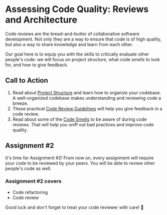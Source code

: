 # Assessing Code Quality: Reviews and Architecture

Code reviews are the bread-and-butter of collaborative software development. Not only they are a way to ensure that code is of high quality, but also a way to share knowledge and learn from each other.

Our goal here is to equip you with the skills to critically evaluate other people's code: we will focus on project structure, what code smells to look for, and how to give feedback.

## Call to Action

1. Read about [Project Structure](./1_project_structure.md) and learn how to organize your codebase. A well-organized codebase makes understanding and reviewing code a breeze.
2. These practical [Code Review Guidelines](./2_code_reviews.md) will help you give feedback in a code review.
3. Read about some of the [Code Smells](./3_code_smells.md) to be aware of during code reviews. That will help you sniff out bad practices and improve code quality.


## Assignment #2

It's time for Assignment #2! From now on, every assignment will require your code to be reviewed by your peers. You will be able to review other people's code as well.

### Assignment #2 covers

- Code refactoring
- Code review

Good luck and don't forget to treat your code reviewer with care! 🤗
